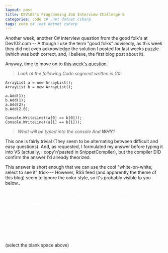 ```yaml
---
layout: post
title: DEV102's Programming Job Interview Challenge 6 
categories: code c# .net dotnet csharp
tags: code c# .net dotnet csharp
---
```


  Another week, another C# interview question from the good folk's at Dev102.com -- Although I use the term "good folks" advisedly, as this week they did not even acknowledge the solution I posted for last weeks puzzle (which was both correct, and, I believe, the first blog post about it).

Anyway, time to move on to [this week's question](http://www.dev102.com/2008/06/02/a-programming-job-interview-challenge-6-c-games/).

>*Look at the following Code segment written in C#:*

    ArrayList a = new ArrayList();
    ArrayList b = new ArrayList();
   
    a.Add(1);
    b.Add(1);
    a.Add(2);
    b.Add(2.0);
   
    Console.WriteLine((a[0] == b[0]));
    Console.WriteLine((a[1] == b[1]));
  
  
> *What will be typed into the console  And **WHY**?*

<p> </p>

<p> This one is fairly trivial (They seem to be alternating between difficult and easy questions).  And, as requested, I formulated my answer before typing it into VS (actually, I copy'n'pasted in SnippetCompiler), but the compiler DID confirm the answer I'd already theorized.</p>
<p>This answer is short enough that we can use the cool "white-on-white; select to see it" trick--- However, RSS feed (and apparently the theme of this blog) seem to ignore the color style, so it's probably visible to you below.. </p>

<div style="color:white;">
ArrayList is deep-down, just an object[].  To store an valuetype, like an int or float, in an ArrayList, that value would first have to be boxed.  Each valuetype is boxed separately, in distinct objects, even if they do happen to have the same value. When we get to the WriteLines, we are just performing (object) == (object) (actually, Object.ReferenceEquals(object1, object2); )  ReferenceEquals knows nothing about unboxing.  It just asks, "Are these two references pointing to the exact same object ".  For any two boxed objects, regardless of their value, the answer would be "No".  Hence, both lines print "False".
</div>

 (select the blank space above)
